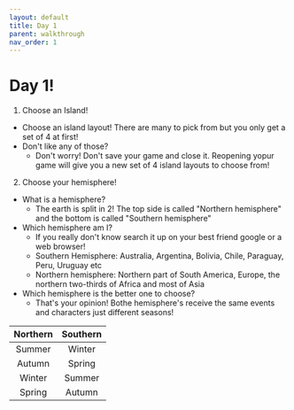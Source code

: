 ```yaml
---
layout: default
title: Day 1
parent: walkthrough
nav_order: 1
---
```


# Day 1!
1. Choose an Island!
- Choose an island layout! There are many to pick from but you only get a set of 4 at first!
- Don't like any of those?
  - Don't worry! Don't save your game and close it. Reopening yopur game will give you a new set of 4 island layouts to choose from!
2. Choose your hemisphere!
- What is a hemisphere?
  - The earth is split in 2! The top side is called "Northern hemisphere" and the bottom is called "Southern hemisphere"
- Which hemisphere am I?
  - If you really don't know search it up on your best friend google or a web browser!
  - Southern Hemisphere: Australia, Argentina, Bolivia, Chile, Paraguay, Peru, Uruguay etc
  - Northern hemisphere: Northern part of South America, Europe, the northern two-thirds of Africa and most of Asia
- Which hemisphere is the better one to choose?
  - That's your opinion! Bothe hemisphere's receive the same events and characters just different seasons!
  

|Northern     |Southern     |
|:-----------:|:-----------:|
|Summer       |Winter       |
|Autumn       |Spring       |
|Winter       |Summer       |
|Spring       |Autumn       |
